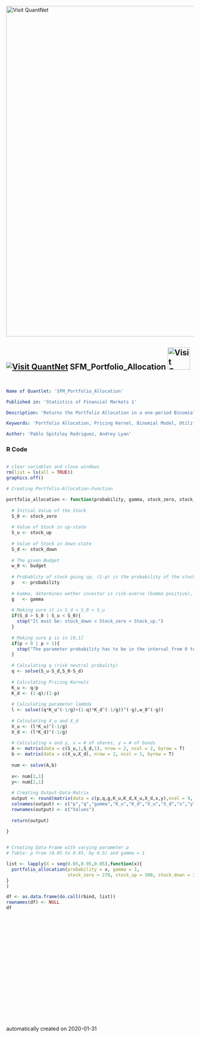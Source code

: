 [<img src="https://github.com/QuantLet/Styleguide-and-FAQ/blob/master/pictures/banner.png" width="888" alt="Visit QuantNet">](http://quantlet.de/)

## [<img src="https://github.com/QuantLet/Styleguide-and-FAQ/blob/master/pictures/qloqo.png" alt="Visit QuantNet">](http://quantlet.de/) **SFM_Portfolio_Allocation** [<img src="https://github.com/QuantLet/Styleguide-and-FAQ/blob/master/pictures/QN2.png" width="60" alt="Visit QuantNet 2.0">](http://quantlet.de/)

```yaml


Name of Quantlet: 'SFM_Portfolio_Allocation'

Published in: 'Statistics of Financial Markets 1'

Description: 'Returns the Portfolio Allocation in a one-period Binomial-Model, for different Pricing Kernels and utility-functions'

Keywords: 'Portfolio Allocation, Pricing Kernel, Binomial Model, Utility, Risk Aversion, Risk Proclivity'

Author: 'Pablo Spitzley Rodriguez, Andrey Lyan' 


```

### R Code
```r

# clear variables and close windows
rm(list = ls(all = TRUE))
graphics.off()

# Creating Portfolio-Allocation-Function

portfolio_allocation <- function(probability, gamma, stock_zero, stock_up, stock_down, budget){
  
  # Initial Value of the Stock
  S_0 <- stock_zero  
  
  # Value of Stock in up-state
  S_u <- stock_up  
  
  # Value of Stock in down-state
  S_d <- stock_down  
  
  # The given Budget
  w_0 <- budget 
  
  # Probablity of stock going up, (1-p) is the probability of the stock going down
  p   <- probability 
  
  # Gamma, determines wether investor is risk-averse (Gamma positive), or risk-loving (Gamma negative)
  g   <- gamma  
  
  # Making sure it is S_d < S_0 < S_u
  if(S_d > S_0 | S_u < S_0){
    stop("It must be: stock_down < Stock_zero < Stock_up.")
  }
  
  # Making sure p is in [0,1]
  if(p < 0 | p > 1){
    stop("The parameter probability has to be in the interval from 0 to 1.")
  }
  
  # Calculating q (risk neutral probality)
  q <- solve(S_u-S_d,S_0-S_d)
  
  # Calculating Pricing Kernels
  K_u <- q/p
  K_d <- (1-q)/(1-p)
  
  # Calculating parameter lambda 
  l <- solve((q*K_u^(-1/g)+(1-q)*K_d^(-1/g))^(-g),w_0^(-g))
  
  # Calculating X_u and X_d 
  X_u <- (l*K_u)^(-1/g)
  X_d <- (l*K_d)^(-1/g)
  
  # Calculating x and y, x = # of shares, y = # of bonds
  A <- matrix(data = c(S_u,1,S_d,1), nrow = 2, ncol = 2, byrow = T)
  b <- matrix(data = c(X_u,X_d), nrow = 2, ncol = 1, byrow = T)
  
  num <- solve(A,b)
  
  x<- num[1,1]
  y<- num[2,1]
  
  # Creating Output-Data-Matrix 
  output <- round(matrix(data = c(p,q,g,K_u,K_d,X_u,X_d,x,y),ncol = 9, nrow = 1, byrow = T),3)
  colnames(output) <- c("p","q","gamma","K_u","K_d","X_u","X_d","x","y")
  rownames(output) <- c("Values")
  
  return(output)
  
}


# Creating Data-Frame with varying parameter p
# Table: p from (0.05 to 0.95, by 0.5) and gamma = 1

list <- lapply(X = seq(0.05,0.95,0.05),function(x){
  portfolio_allocation(probability = x, gamma = 1,
                       stock_zero = 270, stock_up = 300, stock_down = 250, budget = 1200)
}
)

df <- as.data.frame(do.call(rbind, list))
rownames(df) <- NULL
df























```

automatically created on 2020-01-31